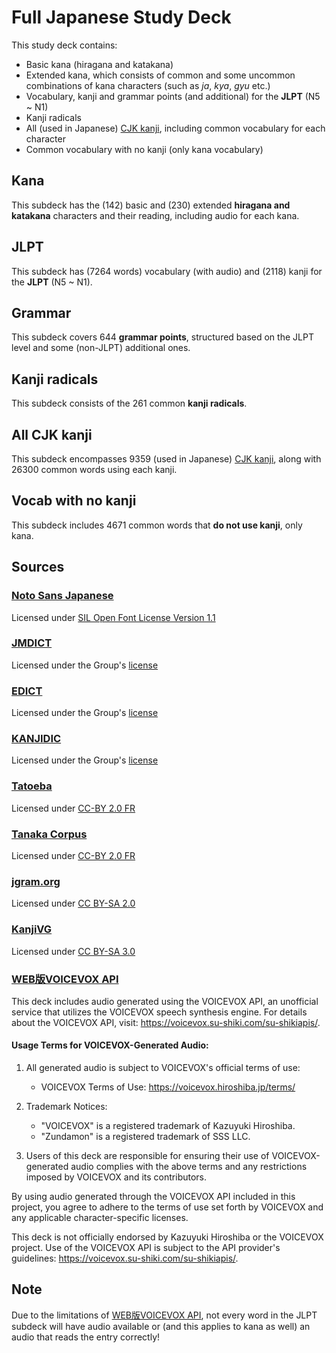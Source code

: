 # Full Japanese Study Deck

This study deck contains:
- Basic kana (hiragana and katakana)
- Extended kana, which consists of common and some uncommon combinations of kana characters (such as *ja*, *kya*, *gyu* etc.)
- Vocabulary, kanji and grammar points (and additional) for the **JLPT** (N5 ~ N1)
- Kanji radicals
- All (used in Japanese) [CJK kanji](https://en.wikipedia.org/wiki/CJK_characters), including common vocabulary for each character
- Common vocabulary with no kanji (only kana vocabulary)

## Kana

This subdeck has the (142) basic and (230) extended **hiragana and katakana** characters and their reading, including audio for each kana.

## JLPT

This subdeck has (7264 words) vocabulary (with audio) and (2118) kanji for the **JLPT** (N5 ~ N1).

## Grammar

This subdeck covers 644 **grammar points**, structured based on the JLPT level and some (non-JLPT) additional ones.

## Kanji radicals

This subdeck consists of the 261 common **kanji radicals**.

## All CJK kanji

This subdeck encompasses 9359 (used in Japanese) [CJK kanji](https://en.wikipedia.org/wiki/CJK_characters), along with 26300 common words using each kanji.

## Vocab with no kanji

This subdeck includes 4671 common words that **do not use kanji**, only kana.


## Sources

### [Noto Sans Japanese](https://fonts.google.com/noto/specimen/Noto+Sans+JP)
Licensed under [SIL Open Font License Version 1.1](https://openfontlicense.org/open-font-license-official-text/)
### [JMDICT](https://www.edrdg.org/jmdict/j_jmdict.html)
Licensed under the Group's [license](https://www.edrdg.org/edrdg/licence.html)
### [EDICT](https://www.edrdg.org/jmdict/edict.html)
Licensed under the Group's [license](https://www.edrdg.org/edrdg/licence.html)
### [KANJIDIC](https://www.edrdg.org/wiki/index.php/KANJIDIC_Project)
Licensed under the Group's [license](https://www.edrdg.org/edrdg/licence.html)
### [Tatoeba](https://tatoeba.org/en/)
Licensed under [CC-BY 2.0 FR](https://creativecommons.org/licenses/by/2.0/fr/)
### [Tanaka Corpus](https://www.edrdg.org/wiki/index.php/Tanaka_Corpus)
Licensed under [CC-BY 2.0 FR](https://creativecommons.org/licenses/by/2.0/fr/)
### [jgram.org](https://jgram.org)
Licensed under [CC BY-SA 2.0](https://creativecommons.org/licenses/by-sa/2.0/)
### [KanjiVG](https://kanjivg.tagaini.net/)
Licensed under [CC BY-SA 3.0](https://creativecommons.org/licenses/by-sa/3.0/)
### [WEB版VOICEVOX API](https://voicevox.su-shiki.com/su-shikiapis/)
This deck includes audio generated using the VOICEVOX API, an unofficial service that utilizes the VOICEVOX speech synthesis engine. For details about the VOICEVOX API, visit: https://voicevox.su-shiki.com/su-shikiapis/.

#### Usage Terms for VOICEVOX-Generated Audio:

1. All generated audio is subject to VOICEVOX's official terms of use:
   - VOICEVOX Terms of Use: https://voicevox.hiroshiba.jp/terms/

2. Trademark Notices:
   - "VOICEVOX" is a registered trademark of Kazuyuki Hiroshiba.
   - "Zundamon" is a registered trademark of SSS LLC.

3. Users of this deck are responsible for ensuring their use of VOICEVOX-generated audio complies with the above terms and any restrictions imposed by VOICEVOX and its contributors.

By using audio generated through the VOICEVOX API included in this project, you agree to adhere to the terms of use set forth by VOICEVOX and any applicable character-specific licenses.

This deck is not officially endorsed by Kazuyuki Hiroshiba or the VOICEVOX project. Use of the VOICEVOX API is subject to the API provider's guidelines: https://voicevox.su-shiki.com/su-shikiapis/.

## Note
Due to the limitations of [WEB版VOICEVOX API](https://voicevox.su-shiki.com/su-shikiapis/), not every word in the JLPT subdeck will have audio available or (and this applies to kana as well) an audio that reads the entry correctly!